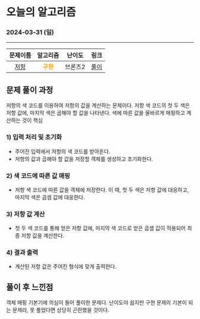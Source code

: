 # **오늘의 알고리즘**
### 2024-03-31 (일)
---

문제이름|알고리즘|난이도|링크|
|:---:|:---:|:---:|:---:|
|[저항](https://www.acmicpc.net/problem/1076)|<span style="color:orange">**구현**</span>|브론즈2|[풀이](https://github.com/hotchapa/Algorithm/blob/f5dd1b086621da5c4008c23955b143e279e74cae/JS/Baekjoon/1076.js)|

## 문제 풀이 과정

저항의 색 코드를 이용하여 저항의 값을 계산하는 문제이다. 저항 색 코드의 첫 두 색은 저항 값에, 마지막 색은 곱해야 할 값을 나타낸다. 색에 따른 값을 올바르게 매핑하고 계산하는 것이 핵심

### 1) 입력 처리 및 초기화
- 주어진 입력에서 저항의 색 코드를 받아온다.
- 저항의 값과 곱해야 할 값을 저장할 객체를 생성하고 초기화한다.

### 2) 색 코드에 따른 값 매핑
- 저항 색 코드에 따른 값을 객체에 저장한다. 이 때, 첫 두 색은 저항 값에 대응하고, 마지막 색은 곱셈 값에 대응한다.

### 3) 저항 값 계산
- 첫 두 색 코드를 통해 얻은 저항 값에, 마지막 색 코드로 얻은 곱셈 값이 적용되어 최종 저항 값을 계산한다.

### 4) 결과 출력
- 계산된 저항 값은 주어진 형식에 맞게 출력한다.

## 풀이 후 느낀점
객체 매핑 기본기에 의심이 들어 풀이한 문제다. 난이도야 쉽지만 구현 문제의 기본이 되는 문제라, 못 풀었다면 상당히 곤란했을 것이다.